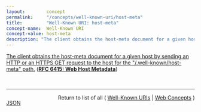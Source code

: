 ```yaml
---
layout:        concept
permalink:     "/concepts/well-known-uri/host-meta"
title:         "Well-Known URI: host-meta"
concept-name:  Well-Known URI
concept-value: host-meta
description: "The client obtains the host-meta document for a given host by sending an HTTP or an HTTPS GET request to the host for the \"/.well-known/host-meta\" path."
---
```


[The client obtains the host-meta document for a given host by sending an HTTP or an HTTPS GET request to the host for the "/.well-known/host-meta" path.](http://tools.ietf.org/html/rfc6415#section-2 "Read documentation for Well-Known URI &#34;host-meta&#34;") (**[RFC 6415: Web Host Metadata](/specs/IETF/RFC/6415 "This specification describes a method for locating host metadata as well as information about individual resources controlled by the host.")**)

<br/>
<hr/>

<p style="float : left"><a href="./host-meta.json" title="JSON representing this particular Web Concept value">JSON</a></p>
<p style="text-align: right">Return to list of all ( <a href="../well-known-uri/">Well-Known URIs</a> | <a href="../">Web Concepts</a> )</p>
